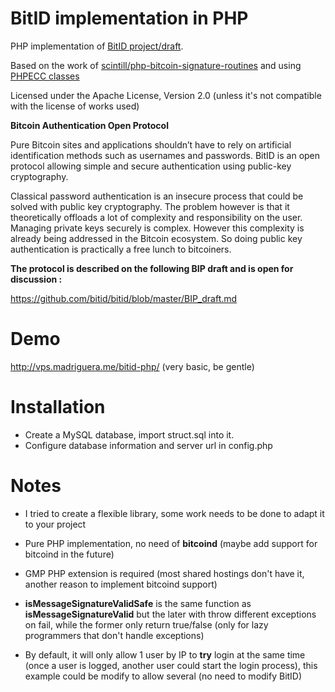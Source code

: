 BitID implementation in PHP
===========================

PHP implementation of [BitID project/draft](https://github.com/bitid/bitid).

Based on the work of [scintill/php-bitcoin-signature-routines](https://github.com/scintill/php-bitcoin-signature-routines) and using [PHPECC classes](https://github.com/mdanter/phpecc)

Licensed under the Apache License, Version 2.0 (unless it's not compatible with the license of works used)

**Bitcoin Authentication Open Protocol**

Pure Bitcoin sites and applications shouldn’t have to rely on artificial identification methods such as usernames and passwords. BitID is an open protocol allowing simple and secure authentication using public-key cryptography.

Classical password authentication is an insecure process that could be solved with public key cryptography. The problem however is that it theoretically offloads a lot of complexity and responsibility on the user. Managing private keys securely is complex. However this complexity is already being addressed in the Bitcoin ecosystem. So doing public key authentication is practically a free lunch to bitcoiners.

**The protocol is described on the following BIP draft and is open for discussion :**

https://github.com/bitid/bitid/blob/master/BIP_draft.md

Demo
====

http://vps.madriguera.me/bitid-php/ (very basic, be gentle)


Installation
============
* Create a MySQL database, import struct.sql into it.
* Configure database information and server url in config.php


Notes
=====
* I tried to create a flexible library, some  work needs to be done to adapt it to your project

* Pure PHP implementation, no need of **bitcoind** (maybe add support for bitcoind in the future)

* GMP PHP extension is required (most shared hostings don't have it, another reason to implement bitcoind support)

* **isMessageSignatureValidSafe** is the same function as **isMessageSignatureValid** but the later with throw different exceptions on fail, while the former only return true/false (only for lazy programmers that don't handle exceptions)

* By default, it will only allow 1 user by IP to **try** login at the same time (once a user is logged, another user could start the login process), this example could be modify to allow several (no need to modify BitID)




